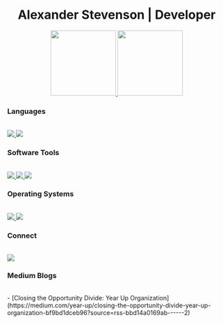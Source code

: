 <h1 align="center">
  Alexander Stevenson | Developer
</h1>

<p align="center">
  <a href="https://github.com/anuraghazra/github-readme-stats">
    <img src="https://github-readme-stats.vercel.app/api?username=astevenson180&show_icons=true&theme=cobalt" height="150em"/>
  </a>
  <a href="https://github.com/anuraghazra/github-readme-stats">
    <img src="https://github-readme-stats.vercel.app/api/top-langs/?username=astevenson180&layout=compact&langs_count=10&theme=cobalt" height="150em"/>
  </a>
</p>


### Languages
<br>
<a href="https://www.python.org/">
  <img src="https://img.shields.io/badge/Python-3776AB?style=for-the-badge&logo=python&logoColor=white"/>
</a>
<a href="https://developer.mozilla.org/en-US/docs/Glossary/HTML5">
  <img src="https://img.shields.io/badge/HTML5-E34F26?style=for-the-badge&logo=html5&logoColor=white"/>
</a>

### Software Tools
<br>
<a href="https://www.jetbrains.com/pycharm/download/#section=windows">
  <img src="https://img.shields.io/badge/PyCharm-000000.svg?&style=for-the-badge&logo=PyCharm&logoColor=white"/>
</a>
<a href="https://www.splunk.com/">
  <img src="https://img.shields.io/badge/-Splunk-000?style=for-the-badge&logo=Splunk&logoColor=66A637"/>
</a>
<a href="https://www.atlassian.com/software/jira">
  <img src="https://img.shields.io/badge/Jira-0052CC?style=for-the-badge&logo=Jira&logoColor=white"/>
</a>

### Operating Systems
<br>
<a href="https://www.microsoft.com/en-us/windows">
  <img src="https://img.shields.io/badge/Windows-0078D6?style=for-the-badge&logo=windows&logoColor=white"/>
</a>
<a href="https://ubuntu.com/">
  <img src="https://img.shields.io/badge/Ubuntu-E95420?style=for-the-badge&logo=ubuntu&logoColor=white"/>
</a>

### Connect
<br>
<a href="https://linkedin.com/in/astevenson180">
  <img src="https://img.shields.io/badge/linkedin-%230077B5.svg?&style=for-the-badge&logo=linkedin&logoColor=white"/>
</a>

### Medium Blogs
<br>
<!-- BLOG-POST-LIST:START -->
- [Closing the Opportunity Divide: Year Up Organization](https://medium.com/year-up/closing-the-opportunity-divide-year-up-organization-bf9bd1dceb96?source=rss-bbd14a0169ab------2)
<!-- BLOG-POST-LIST:END -->
